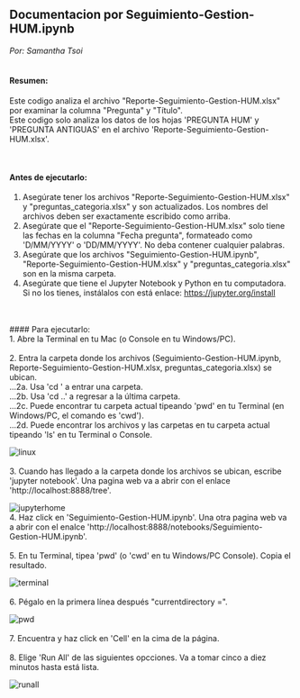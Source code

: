 ## Documentacion por Seguimiento-Gestion-HUM.ipynb <br />
_Por: Samantha Tsoi_ <br />
<br />
#### Resumen: <br />
Este codigo analiza el archivo "Reporte-Seguimiento-Gestion-HUM.xlsx" por examinar la columna "Pregunta" y "Título". <br />
Este codigo solo analiza los datos de los hojas 'PREGUNTA HUM' y 'PREGUNTA ANTIGUAS' en el archivo 'Reporte-Seguimiento-Gestion-HUM.xlsx'. <br />

<br />

#### Antes de ejecutarlo: <br />
1. Asegúrate tener los archivos "Reporte-Seguimiento-Gestion-HUM.xlsx" y "preguntas_categoria.xlsx" y son actualizados. Los nombres del archivos deben ser exactamente escribido como arriba. <br />
2. Asegúrate que el "Reporte-Seguimiento-Gestion-HUM.xlsx" solo tiene las fechas en la columna "Fecha pregunta", formateado como 'D/MM/YYYY' o 'DD/MM/YYYY'. No deba contener cualquier palabras. <br />
3. Asegúrate que los archivos "Seguimiento-Gestion-HUM.ipynb", "Reporte-Seguimiento-Gestion-HUM.xlsx" y "preguntas_categoria.xlsx" son en la misma carpeta. <br />
4. Asegúrate que tiene el Jupyter Notebook y Python en tu computadora. Si no los tienes, instálalos con está enlace: https://jupyter.org/install <br />
<br />
<br />
#### Para ejecutarlo: <br />
1. Abre la Terminal en tu Mac (o Console en tu Windows/PC).
<br /> <br />
2. Entra la carpeta donde los archivos (Seguimiento-Gestion-HUM.ipynb, Reporte-Seguimiento-Gestion-HUM.xlsx, preguntas_categoria.xlsx) se ubican. <br />
...2a. Usa 'cd <nombre_de_carpeta>' a entrar una carpeta. <br />
...2b. Usa 'cd ..' a regresar a la última carpeta. <br />
...2c. Puede encontrar tu carpeta actual tipeando 'pwd' en tu Terminal (en Windows/PC, el comando es 'cwd'). <br />
...2d. Puede encontrar los archivos y las carpetas en tu carpeta actual tipeando 'ls' en tu Terminal o Console. <br />

![linux](https://user-images.githubusercontent.com/8455299/57088323-07b7e380-6cd0-11e9-92b9-e79b3ebe8f8e.png)
<br /> <br />
3. Cuando has llegado a la carpeta donde los archivos se ubican, escribe 'jupyter notebook'. Una pagina web va a abrir con el enlace 'http://localhost:8888/tree'.

![jupyterhome](https://user-images.githubusercontent.com/8455299/57087836-eefafe00-6cce-11e9-884a-7b3fe33e86ef.png)
<br />
4. Haz click en 'Seguimiento-Gestion-HUM.ipynb'. Una otra pagina web va a abrir con el enalce 'http://localhost:8888/notebooks/Seguimiento-Gestion-HUM.ipynb'.
<br /> <br />
5. En tu Terminal, tipea 'pwd' (o 'cwd' en tu Windows/PC Console). Copia el resultado.

![terminal](https://user-images.githubusercontent.com/8455299/57087852-fa4e2980-6cce-11e9-9120-ee7565984d64.png)
<br /> <br />
6. Pégalo en la primera línea después "currentdirectory =".

![pwd](https://user-images.githubusercontent.com/8455299/57087804-dee31e80-6cce-11e9-8f05-731cf9d7aba5.png)
<br /> <br />
7. Encuentra y haz click en 'Cell' en la cima de la página.
<br /> <br />
8. Elige 'Run All' de las siguientes opcciones. Va a tomar cinco a diez minutos hasta está lista.

![runall](https://user-images.githubusercontent.com/8455299/57087732-b5c28e00-6cce-11e9-83d4-4f2c35656d2d.png)

